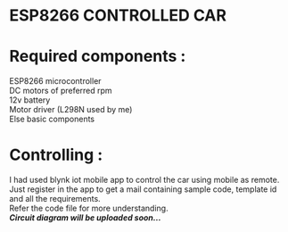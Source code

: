 # ESP8266 CONTROLLED CAR

# Required components :
ESP8266 microcontroller<br>
DC motors of preferred rpm<br>
12v battery<br>
Motor driver (L298N used by me)<br>
Else basic components

# Controlling :
I had used blynk iot mobile app to control the car using mobile as remote.<br>
Just register in the app to get a mail containing sample code, template id and all the requirements.<br>
Refer the code file for more understanding.<br>
**<em>Circuit diagram will be uploaded soon...</em>**
